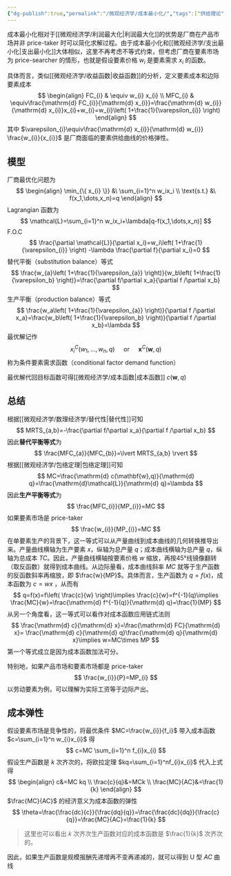 ```yaml
---
{"dg-publish":true,"permalink":"/微观经济学/成本最小化/","tags":["供给理论"]}
---
```



成本最小化相对于[[微观经济学/利润最大化\|利润最大化]]的优势是厂商在产品市场并非 price-taker 时可以简化求解过程。由于成本最小化和[[微观经济学/支出最小化\|支出最小化]]大体相似，这里不再考虑不等式约束，但考虑厂商在要素市场为 price-searcher 的情形，也就是假设要素价格 $w_{i}$ 是要素需求 $x_{i}$ 的函数。

具体而言，类似[[微观经济学/收益函数\|收益函数]]的分析，定义要素成本和边际要素成本
$$
\begin{align}
FC_{i} & \equiv w_{i} x_{i} \\
MFC_{i} & \equiv\frac{\mathrm{d} FC_{i}}{\mathrm{d} x_{i}}=\frac{\mathrm{d} w_{i}}{\mathrm{d} x_{i}}x_{i}+w_{i}=w_{i}\left( 1+\frac{1}{\varepsilon_{i}} \right)  
\end{align}
$$
其中 $\varepsilon_{i}\equiv\frac{\mathrm{d} x_{i}}{\mathrm{d} w_{i}} \frac{w_{i}}{x_{i}}$ 是厂商面临的要素供给曲线的价格弹性。
## 模型

厂商最优化问题为
$$
\begin{align}
\min_{\{ x_{i} \}} &\ \sum_{i=1}^n w_ix_i \\
\text{s.t.} &\ f(x_1,\dots,x_n)=q
\end{align}
$$
Lagrangian 函数为
$$
\mathcal{L}=\sum_{i=1}^n w_ix_i+\lambda[q-f(x_1,\dots,x_n)]
$$
F.O.C
$$
\frac{\partial \mathcal{L}}{\partial x_i}=w_i\left( 1+\frac{1}{\varepsilon_{i}} \right)  -\lambda \frac{\partial f}{\partial x_i}=0
$$
替代平衡（substitution balance）等式
$$
\frac{w_{a}\left( 1+\frac{1}{\varepsilon_{a}} \right)}{w_b\left( 1+\frac{1}{\varepsilon_b} \right)}=\frac{\partial f/\partial x_a}{\partial f /\partial x_b}
$$
生产平衡（production balance）等式
$$
\frac{w_a\left( 1+\frac{1}{\varepsilon_{a}} \right)}{\partial f /\partial x_a}=\frac{w_b\left( 1+\frac{1}{\varepsilon_b} \right)}{\partial f /\partial x_b}=\lambda
$$
最优解记作
$$
x_{i}^C(w_{1},\dots,w_{n},q)\quad\text{ or }\quad\mathbf{x}^C(\mathbf{w},q)
$$
称为条件要素需求函数（conditional factor demand function）

最优解代回目标函数可得[[微观经济学/成本函数\|成本函数]] $c(\mathbf{w},q)$

## 总结

根据[[微观经济学/数理经济学/替代性\|替代性]]可知
$$
MRTS_{a,b}=-\frac{\partial f/\partial x_a}{\partial f /\partial x_b}
$$
因此**替代平衡等式**为
$$
\frac{MFC_{a}}{MFC_{b}}=\lvert MRTS_{a,b} \rvert
$$
根据[[微观经济学/包络定理\|包络定理]]可知
$$
MC=\frac{\mathrm{d} c(\mathbf{w},q)}{\mathrm{d} q}=\frac{\mathrm{d}\mathcal{L}}{\mathrm{d} q}=\lambda
$$
因此**生产平衡等式**为
$$
\frac{MFC_{i}}{MP_{i}}=MC
$$
如果要素市场是 price-taker
$$
\frac{w_{i}}{MP_{i}}=MC
$$
在单要素生产的背景下，这一等式可以从产量曲线到成本曲线的几何转换推导出来。产量曲线横轴为生产要素 $x$，纵轴为总产量 $q$；成本曲线横轴为总产量 $q$，纵轴为总成本 $TC$。因此，产量曲线横轴按要素价格 $w$ 缩放，再按45°线镜像翻转（取反函数）就得到成本曲线。从边际量看，成本曲线斜率 $MC$ 就等于生产函数的反函数斜率再缩放，即 $\frac{w}{MP}$。具体而言，生产函数为 $q=f(x)$，成本函数为 $c=wx$ ，从而有
$$
q=f(x)=f\left( \frac{c}{w} \right)\implies \frac{c}{w}=f^{-1}(q)\implies \frac{MC}{w}=\frac{\mathrm{d} f^{-1}(q)}{\mathrm{d} q}=\frac{1}{MP}
$$
从另一个角度看，这一等式可以看作对成本函数应用链式法则
$$
\frac{\mathrm{d} c}{\mathrm{d} x}=\frac{\mathrm{d} FC}{\mathrm{d} x}=  \frac{\mathrm{d} c}{\mathrm{d} q}\frac{\mathrm{d} q}{\mathrm{d} x}\implies w=MC\times MP
$$
第一个等式成立是因为成本函数加法可分。

特别地，如果产品市场和要素市场都是 price-taker
$$
\frac{w_{i}}{P}=MP_{i}
$$
以劳动要素为例，可以理解为实际工资等于边际产出。



## 成本弹性

假设要素市场是竞争性的，将最优条件 $MC=\frac{w_{i}}{f_i}$ 带入成本函数 $c=\sum_{i=1}^n w_{i}x_{i}$ 得
$$
c=MC \sum_{i=1}^n f_{i}x_{i}
$$
假设生产函数是 $k$ 次齐次的，将欧拉定理 $kq=\sum_{i=1}^nf_{i}x_{i}$ 代入上式得
$$
\begin{align}
c&=MC kq \\
\frac{c}{q}&=MCk \\
\frac{MC}{AC}&=\frac{1}{k}
\end{align}
$$
$\frac{MC}{AC}$ 的经济意义为成本函数的弹性
$$
\theta=\frac{\frac{dc}{c}}{\frac{dq}{q}}=\frac{\frac{dc}{dq}}{\frac{c}{q}}=\frac{MC}{AC}=\frac{1}{k}
$$
> 这里也可以看出 $k$ 次齐次生产函数对应的成本函数是 $\frac{1}{k}$ 次齐次的。

因此，如果生产函数是规模报酬先递增再不变再递减的，就可以得到 U 型 $AC$ 曲线